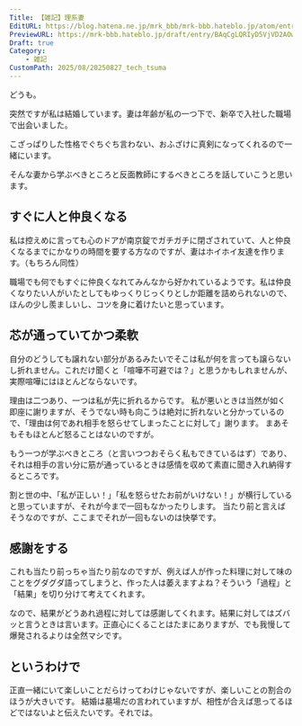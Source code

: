 ```yaml
---
Title: 【雑記】理系妻
EditURL: https://blog.hatena.ne.jp/mrk_bbb/mrk-bbb.hateblo.jp/atom/entry/6802418398562868964
PreviewURL: https://mrk-bbb.hateblo.jp/draft/entry/BAqCgLQRIyD5VjVD2AOwErbozs8
Draft: true
Category:
    - 雑記
CustomPath: 2025/08/20250827_tech_tsuma
---
```


どうも。

突然ですが私は結婚しています。妻は年齢が私の一つ下で、新卒で入社した職場で出会いました。

こざっぱりした性格でぐちぐち言わない、おふざけに真剣になってくれるので一緒にいます。

そんな妻から学ぶべきところと反面教師にするべきところを話していこうと思います。

## すぐに人と仲良くなる
私は控えめに言っても心のドアが南京錠でガチガチに閉ざされていて、人と仲良くなるまでにかなりの時間を要する方なのですが、妻はホイホイ友達を作ります。（もちろん同性）

職場でも何でもすぐに仲良くなれてみんなから好かれているようです。私は仲良くなりたい人がいたとしてもゆっくりじっくりとしか距離を詰められないので、ほんの少し羨ましいし、コツを身に着けたいと思っています。

## 芯が通っていてかつ柔軟
自分のどうしても譲れない部分があるみたいでそこは私が何を言っても譲らないし折れません。これだけ聞くと「喧嘩不可避では？」と思うかもしれませんが、実際喧嘩にはほとんどならないです。

理由は二つあり、一つは私が先に折れるからです。
私が悪いときは当然が如く即座に謝りますが、そうでない時も向こうは絶対に折れないと分かっているので、「理由は何であれ相手を怒らせてしまったことに対して」謝ります。
まあそもそもほとんど怒ることはないのですが。

もう一つが学ぶべきところ（と言いつつおそらく私もできているはず）であり、それは相手の言い分に筋が通っているときは感情を収めて素直に聞き入れ納得するところです。

割と世の中、「私が正しい！」「私を怒らせたお前がいけない！」が横行していると思っていますが、それが今まで一回もなかったりします。
当たり前と言えばそうなのですが、ここまでそれが一回もないのは快挙です。

## 感謝をする
これも当たり前っちゃ当たり前なのですが、例えば人が作った料理に対して味のことをグダグダ語ってしまうと、作った人は萎えますよね？そういう「過程」と「結果」を切り分けて考えてくれます。

なので、結果がどうあれ過程に対しては感謝してくれます。結果に対してはズバッと言うときは言います。正直心にくることはたまにありますが、でも我慢して爆発されるよりは全然マシです。

## というわけで
正直一緒にいて楽しいことだらけってわけじゃないですが、楽しいことの割合のほうが大きいです。
結婚は墓場だの言われていますが、相性が合えば思ってるほどではないよと伝えたいです。それでは。